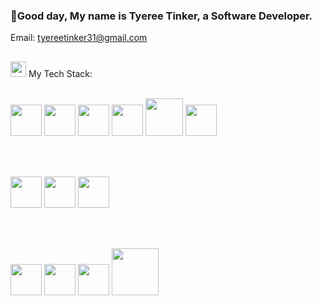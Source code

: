 ###  👋Good day, My name is Tyeree Tinker, a Software Developer.
Email: tyereetinker31@gmail.com
##

<img src="https://github.com/TyereeTinker/TyereeTinker/assets/71784154/38e2a703-305b-4741-80d5-8b8f21da1390" width="25" /> My Tech Stack: <br/> <br/>

<img src="https://github.com/TyereeTinker/TyereeTinker/assets/71784154/a7286ead-ab41-4164-b053-8b096835d97f" width="50" />
<img src="https://github.com/TyereeTinker/TyereeTinker/assets/71784154/b3cd7cd5-6c0c-4586-bf4f-63fd3ea3b67e" width="50" />
<img src="https://github.com/TyereeTinker/TyereeTinker/assets/71784154/c3cb28fb-7944-4779-a500-b9692e082a0d" width="50" />
<img src="https://github.com/TyereeTinker/TyereeTinker/assets/71784154/8a1d0e82-cec3-4438-abba-e9a970d5ea34" width="50" />
<img src="https://github.com/TyereeTinker/TyereeTinker/assets/71784154/538e582e-60ce-47b4-93e4-e03bdb88b3b9" width="60" />
<img src="https://github.com/TyereeTinker/TyereeTinker/assets/71784154/2d8ca613-8f03-404b-ad94-3cbed37d3888" width="50" />

<br/><br/>

<img src="https://github.com/TyereeTinker/TyereeTinker/assets/71784154/80b5ae99-c8cf-40b6-9665-ddeb5ce2874e" width="50" />
<img src="https://github.com/TyereeTinker/TyereeTinker/assets/71784154/afcbcb61-e68f-4906-9d8d-3b23736cc700" width="50" />
<img src="https://github.com/TyereeTinker/TyereeTinker/assets/71784154/eaf9cfc1-9e35-41e0-94b9-91b6c931e1bc" width="50" />

<br/><br/>

<img src="https://github.com/TyereeTinker/TyereeTinker/assets/71784154/42171333-6ebe-4b69-ba09-41027be63670" width="50" />
<img src="https://github.com/TyereeTinker/TyereeTinker/assets/71784154/bcdd8a75-411e-4ae7-89f1-22bac039ac58" width="50" />
<img src="https://github.com/TyereeTinker/TyereeTinker/assets/71784154/9e77abba-b6cc-49eb-b1f3-3d5cecb0c7fd" width="50" />
<img src="https://github.com/TyereeTinker/TyereeTinker/assets/71784154/0d0e8468-ad52-4437-8f2a-cf373c583375" width="75" />

##







<!--
**TyereeTinker/TyereeTinker** is a ✨ _special_ ✨ repository because its `README.md` (this file) appears on your GitHub profile.

Here are some ideas to get you started:

- 🔭 I’m currently working on ...
- 🌱 I’m currently learning ...
- 👯 I’m looking to collaborate on ...
- 🤔 I’m looking for help with ...
- 💬 Ask me about ...
- 📫 How to reach me: ...
- 😄 Pronouns: ...
- ⚡ Fun fact: ...
-->
